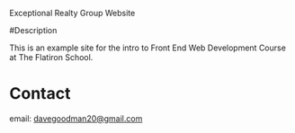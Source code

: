 Exceptional Realty Group Website


#Description

This is an example site for the intro to Front End Web Development Course at The Flatiron School.

# Contact

email: davegoodman20@gmail.com